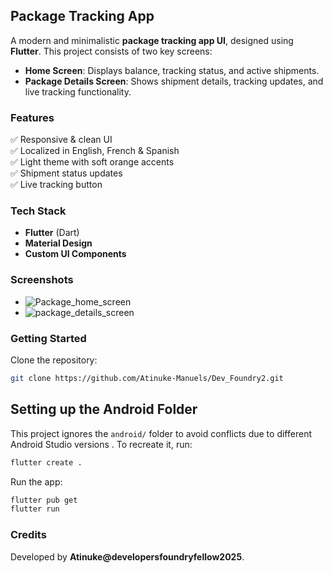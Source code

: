 ## Package Tracking App

A modern and minimalistic **package tracking app UI**, designed using **Flutter**. This project consists of two key screens:

- **Home Screen**: Displays balance, tracking status, and active shipments.
- **Package Details Screen**: Shows shipment details, tracking updates, and live tracking functionality.

### Features
✅ Responsive & clean UI  
✅ Localized in English, French & Spanish  
✅ Light theme with soft orange accents  
✅ Shipment status updates  
✅ Live tracking button

### Tech Stack
- **Flutter** (Dart)
- **Material Design**
- **Custom UI Components**

### Screenshots 
- ![Package_home_screen](https://github.com/user-attachments/assets/32b913de-ab95-447e-a7fe-19d24d1f6e53)
- ![package_details_screen](https://github.com/user-attachments/assets/44a34b6a-bf4c-4f37-99b3-537e5d1f2a9e)

### Getting Started
Clone the repository:
```bash
git clone https://github.com/Atinuke-Manuels/Dev_Foundry2.git
```

## Setting up the Android Folder

This project ignores the `android/` folder to avoid conflicts due to different Android Studio versions . To recreate it, run:

```bash
flutter create .
```

Run the app:
```bash
flutter pub get
flutter run
```

### Credits
Developed by **Atinuke@developersfoundryfellow2025**.
